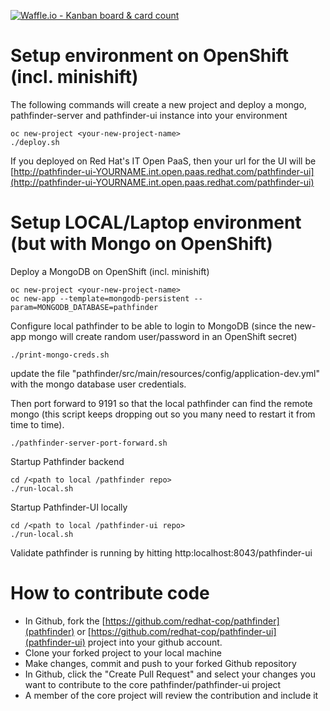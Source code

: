 [![Waffle.io - Kanban board &amp; card count](https://badge.waffle.io/redhat-cop/pathfinder.svg?columns=all)](https://waffle.io/redhat-cop/pathfinder)

# Setup environment on OpenShift (incl. minishift)


The following commands will create a new project and deploy a mongo, pathfinder-server and pathfinder-ui instance into your environment
```
oc new-project <your-new-project-name>
./deploy.sh
```

If you deployed on Red Hat's IT Open PaaS, then your url for the UI will be [http://pathfinder-ui-YOURNAME.int.open.paas.redhat.com/pathfinder-ui](http://pathfinder-ui-YOURNAME.int.open.paas.redhat.com/pathfinder-ui)


# Setup LOCAL/Laptop environment (but with Mongo on OpenShift)


Deploy a MongoDB on OpenShift (incl. minishift)
```
oc new-project <your-new-project-name>
oc new-app --template=mongodb-persistent --param=MONGODB_DATABASE=pathfinder
```

Configure local pathfinder to be able to login to MongoDB (since the new-app mongo will create random user/password in an OpenShift secret)
```
./print-mongo-creds.sh
```
update the file "pathfinder/src/main/resources/config/application-dev.yml" with the mongo database user credentials.


Then port forward to 9191 so that the local pathfinder can find the remote mongo (this script keeps dropping out so you many need to restart it from time to time).
```
./pathfinder-server-port-forward.sh
```


Startup Pathfinder backend 
```
cd /<path to local /pathfinder repo>
./run-local.sh
```

Startup Pathfinder-UI locally
```
cd /<path to local /pathfinder-ui repo>
./run-local.sh
```

Validate pathfinder is running by hitting  http:localhost:8043/pathfinder-ui


# How to contribute code

* In Github, fork the [https://github.com/redhat-cop/pathfinder](pathfinder) or [https://github.com/redhat-cop/pathfinder-ui](pathfinder-ui) project into your github account.
* Clone your forked project to your local machine
* Make changes, commit and push to your forked Github repository
* In Github, click the "Create Pull Request" and select your changes you want to contribute to the core pathfinder/pathfinder-ui project
* A member of the core project will review the contribution and include it


